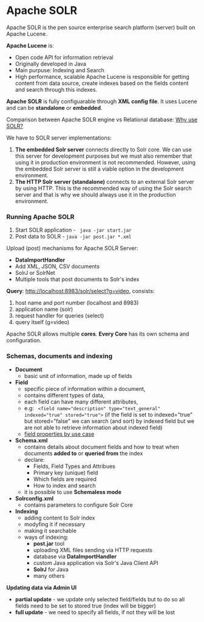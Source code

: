 # Apache SOLR

Apache SOLR is the pen source enterprise search platform (server) built on Apache Lucene. 

__Apache Lucene__ is:
* Open code API for information retrieval
* Originally developed in Java
* Main purpuse: Indexing and Search
* High performance, scalable
Apache Lucene is responsible for getting content from data source, create indexes based on the fields content and search through this
indexes.

__Apache SOLR__ is fully configuarable through __XML config file__. It uses Lucene and can be __standalone__ or __embedded__.

Comparison between Apache SOLR engine vs Relational database: [Why use SOLR?](http://wiki.apache.org/solr/WhyUseSolr)

We have to SOLR server implementations:

1. __The embedded Solr server__ connects directly to Solr core. We can use this server for development purposes but we must also remember that using it in production environment is not recommended. However, using the embedded Solr server is still a viable option in the development environment.
2. __The HTTP Solr server (standalone)__ connects to an external Solr server by using HTTP. This is the recommended way of using the Solr search server and that is why we should always use it in the production environment.

### Running Apache SOLR
1. Start SOLR application - ``` java -jar start.jar```
2. Post data to SOLR - ```java -jar post.jar *.xml```

Upload (post) mechanisms for Apache SOLR Server:

* __DataImportHandler__
* Add XML, JSON, CSV documents
* SolrJ or SolrNet
* Multiple tools that post documents to Solr's index

__Query__: [http://localhost:8983/solr/select?g=video](http://localhost:8983/solr/select?g=video), consists:

1. host name and port number (localhost and 8983)
2. application name (solr)
3. request handler for queries (select)
4. query itself (g=video)

Apache SOLR allows multiple __cores__. __Every Core__ has its own schema and configuration.

### Schemas, documents and indexing
* __Document__
  * basic unit of information, made up of fields
* __Field__ 
  * specific piece of information within a document,
  * contains different types of data,
  * each field can have many different attributes,
  * e.g: ``` <field name="description" type="text_general" indexed="true" stored="true">``` (if the field is set to indexed="true" but stored="false" we can search (and sort) by indexed field but we are not able to retrieve information about indexed field)
  * [field properties by use case](https://cwiki.apache.org/confluence/display/solr/Field+Properties+by+Use+Case)
* __Schema.xml__
  * contains details about document fields and how to treat when documents __added to__ or __queried from__ the index 
  * declare:
    * Fields, Field Types and Attribues
    * Primary key (unique) field
    * Which fields are required
    * How to index and search
  * it is possible to use __Schemaless mode__
* __Solrconfig.xml__
  * contains parameters to configure Solr Core 
* __Indexing__
  * adding content to Solr index
  * modyfing it if necessary
  * making it searchable
  * ways of indexing:
    * __post.jar__ tool
    * uploading XML files sending via HTTP requests
    * database via __DataImportHandler__
    * custom Java application via Solr's Java Client API
    * __SolrJ__ for Java
    * many others

__Updating data via Admin UI__
* __partial update__ - we update only selected field/fields but to do so all fields need to be set to stored true (index will be bigger)
* __full update__ - we need to specify all fields, if not they will be lost
